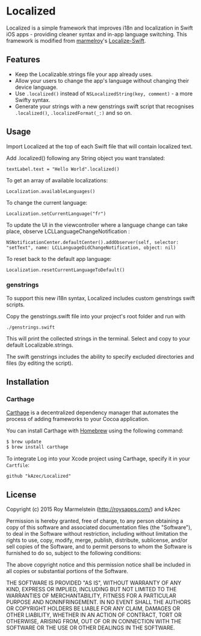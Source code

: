 # Localized
Localized is a simple framework that improves i18n and localization in Swift iOS apps - providing cleaner syntax and in-app language switching. This framework is modified from [marmelroy](https://github.com/marmelroy)'s [Localize-Swift](https://github.com/marmelroy/Localize-Swift).

## Features

- Keep the Localizable.strings file your app already uses.
- Allow your users to change the app's language without changing their device language.
- Use `.localized()` instead of `NSLocalizedString(key, comment)` - a more Swifty syntax.
- Generate your strings with a new genstrings swift script that recognises `.localized()`, `.localizedFormat(_:)` and so on.

## Usage

Import Localized at the top of each Swift file that will contain localized text.

Add .localized() following any String object you want translated:

```
textLabel.text = "Hello World".localized()
```

To get an array of available localizations:

```
Localization.availableLanguages()
```

To change the current language:

```
Localization.setCurrentLanguage("fr")
```

To update the UI in the viewcontroller where a language change can take place, observe LCLLanguageChangeNotification :

```
NSNotificationCenter.defaultCenter().addObserver(self, selector: "setText", name: LCLLanguageDidChangeNotification, object: nil)
```

To reset back to the default app language:

```
Localization.resetCurrentLanguageToDefault()
```

### genstrings

To support this new i18n syntax, Localized includes custom genstrings swift scripts.

Copy the genstrings.swift file into your project's root folder and run with

```
./genstrings.swift
```

This will print the collected strings in the terminal. Select and copy to your default Localizable.strings.

The swift genstrings includes the ability to specify excluded directories and files (by editing the script).

## Installation
### Carthage

[Carthage](https://github.com/Carthage/Carthage) is a decentralized dependency manager that automates the process of adding frameworks to your Cocoa application.

You can install Carthage with [Homebrew](http://brew.sh/) using the following command:

```bash
$ brew update
$ brew install carthage
```

To integrate Log into your Xcode project using Carthage, specify it in your `Cartfile`:

```ogdl
github "kAzec/Localized"
```

## License

Copyright (c) 2015 Roy Marmelstein (http://roysapps.com/) and kAzec

Permission is hereby granted, free of charge, to any person obtaining a copy of this software and associated documentation files (the "Software"), to deal in the Software without restriction, including without limitation the rights to use, copy, modify, merge, publish, distribute, sublicense, and/or sell copies of the Software, and to permit persons to whom the Software is furnished to do so, subject to the following conditions:

The above copyright notice and this permission notice shall be included in all copies or substantial portions of the Software.

THE SOFTWARE IS PROVIDED "AS IS", WITHOUT WARRANTY OF ANY KIND, EXPRESS OR IMPLIED, INCLUDING BUT NOT LIMITED TO THE WARRANTIES OF MERCHANTABILITY, FITNESS FOR A PARTICULAR PURPOSE AND NONINFRINGEMENT. IN NO EVENT SHALL THE AUTHORS OR COPYRIGHT HOLDERS BE LIABLE FOR ANY CLAIM, DAMAGES OR OTHER LIABILITY, WHETHER IN AN ACTION OF CONTRACT, TORT OR OTHERWISE, ARISING FROM, OUT OF OR IN CONNECTION WITH THE SOFTWARE OR THE USE OR OTHER DEALINGS IN THE SOFTWARE.


